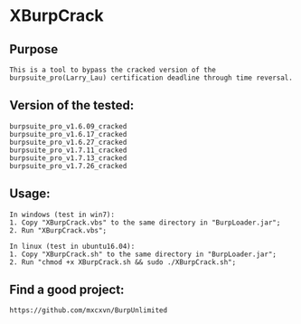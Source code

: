 # XBurpCrack
## Purpose
```
This is a tool to bypass the cracked version of the burpsuite_pro(Larry_Lau) certification deadline through time reversal.
```

## Version of the tested:
```
burpsuite_pro_v1.6.09_cracked
burpsuite_pro_v1.6.17_cracked
burpsuite_pro_v1.6.27_cracked
burpsuite_pro_v1.7.11_cracked
burpsuite_pro_v1.7.13_cracked
burpsuite_pro_v1.7.26_cracked
```

## Usage:
```
In windows (test in win7):
1. Copy "XBurpCrack.vbs" to the same directory in "BurpLoader.jar";
2. Run "XBurpCrack.vbs";

In linux (test in ubuntu16.04):
1. Copy "XBurpCrack.sh" to the same directory in "BurpLoader.jar";
2. Run "chmod +x XBurpCrack.sh && sudo ./XBurpCrack.sh";
```

## Find a good project:
```
https://github.com/mxcxvn/BurpUnlimited
```
